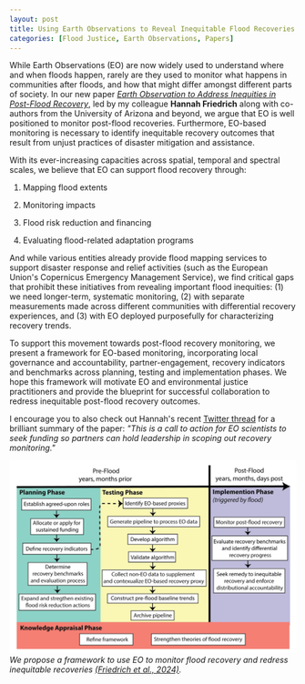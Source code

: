 ```yaml
---
layout: post
title: Using Earth Observations to Reveal Inequitable Flood Recoveries
categories: [Flood Justice, Earth Observations, Papers]
---
```


While Earth Observations (EO) are now widely used to understand where and when floods happen, rarely are they used to monitor what happens in communities after floods, and how that might differ amongst different parts of society. In our new paper [_Earth Observation to Address Inequities in Post-Flood Recovery_](https://agupubs.onlinelibrary.wiley.com/doi/10.1029/2023EF003606), led by my colleague __Hannah Friedrich__ along with co-authors from the University of Arizona and beyond, we argue that EO is well positioned to monitor post-flood recoveries. Furthermore, EO-based monitoring is necessary to identify inequitable recovery outcomes that result from unjust practices of disaster mitigation and assistance.

With its ever-increasing capacities across spatial, temporal and spectral scales, we believe that EO can support flood recovery through:

1. Mapping flood extents

2. Monitoring impacts

3. Flood risk reduction and financing

4. Evaluating flood-related adaptation programs


And while various entities already provide flood mapping services to support disaster response and relief activities (such as the European Union's Copernicus Emergency Management Service), we find critical gaps that prohibit these initiatives from revealing important flood inequities: (1) we need longer-term, systematic monitoring, (2) with separate measurements made across different communities with differential recovery experiences, and (3) with EO deployed purposefully for characterizing recovery trends.

To support this movement towards post-flood recovery monitoring, we present a framework for EO-based monitoring, incorporating local governance and accountability, partner-engagement, recovery indicators and benchmarks across planning, testing and implementation phases. We hope this framework will motivate EO and environmental justice practitioners and provide the blueprint for successful collaboration to redress inequitable post-flood recovery outcomes.

I encourage you to also check out Hannah's recent [Twitter thread](https://x.com/hk_friedrich/status/1761049707327971470) for a brilliant summary of the paper: _"This is a call to action for EO scientists to seek funding so partners can hold leadership in scoping out recovery monitoring."_

![framework_image](../images/eoMonitorRecoveryFramework.png "Framework")
_We propose a framework to use EO to monitor flood recovery and redress inequitable recoveries [(Friedrich et al., 2024)](https://agupubs.onlinelibrary.wiley.com/doi/10.1029/2023EF003606)._








